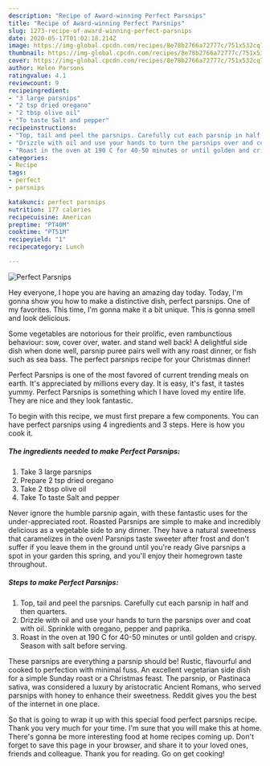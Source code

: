 ```yaml
---
description: "Recipe of Award-winning Perfect Parsnips"
title: "Recipe of Award-winning Perfect Parsnips"
slug: 1273-recipe-of-award-winning-perfect-parsnips
date: 2020-05-17T01:02:18.214Z
image: https://img-global.cpcdn.com/recipes/8e78b2766a72777c/751x532cq70/perfect-parsnips-recipe-main-photo.jpg
thumbnail: https://img-global.cpcdn.com/recipes/8e78b2766a72777c/751x532cq70/perfect-parsnips-recipe-main-photo.jpg
cover: https://img-global.cpcdn.com/recipes/8e78b2766a72777c/751x532cq70/perfect-parsnips-recipe-main-photo.jpg
author: Helen Parsons
ratingvalue: 4.1
reviewcount: 9
recipeingredient:
- "3 large parsnips"
- "2 tsp dried oregano"
- "2 tbsp olive oil"
- "To taste Salt and pepper"
recipeinstructions:
- "Top, tail and peel the parsnips. Carefully cut each parsnip in half and then quarters."
- "Drizzle with oil and use your hands to turn the parsnips over and coat with oil. Sprinkle with oregano, pepper and paprika."
- "Roast in the oven at 190 C for 40-50 minutes or until golden and crispy. Season with salt before serving."
categories:
- Recipe
tags:
- perfect
- parsnips

katakunci: perfect parsnips 
nutrition: 177 calories
recipecuisine: American
preptime: "PT40M"
cooktime: "PT51M"
recipeyield: "1"
recipecategory: Lunch

---
```



![Perfect Parsnips](https://img-global.cpcdn.com/recipes/8e78b2766a72777c/751x532cq70/perfect-parsnips-recipe-main-photo.jpg)

Hey everyone, I hope you are having an amazing day today. Today, I'm gonna show you how to make a distinctive dish, perfect parsnips. One of my favorites. This time, I'm gonna make it a bit unique. This is gonna smell and look delicious.

Some vegetables are notorious for their prolific, even rambunctious behaviour: sow, cover over, water. and stand well back! A delightful side dish when done well, parsnip puree pairs well with any roast dinner, or fish such as sea bass. The perfect parsnips recipe for your Christmas dinner!

Perfect Parsnips is one of the most favored of current trending meals on earth. It's appreciated by millions every day. It is easy, it's fast, it tastes yummy. Perfect Parsnips is something which I have loved my entire life. They are nice and they look fantastic.


To begin with this recipe, we must first prepare a few components. You can have perfect parsnips using 4 ingredients and 3 steps. Here is how you cook it.

<!--inarticleads1-->

##### The ingredients needed to make Perfect Parsnips:

1. Take 3 large parsnips
1. Prepare 2 tsp dried oregano
1. Take 2 tbsp olive oil
1. Take To taste Salt and pepper


Never ignore the humble parsnip again, with these fantastic uses for the under-appreciated root. Roasted Parsnips are simple to make and incredibly delicious as a vegetable side to any dinner. They have a natural sweetness that caramelizes in the oven! Parsnips taste sweeter after frost and don&#39;t suffer if you leave them in the ground until you&#39;re ready Give parsnips a spot in your garden this spring, and you&#39;ll enjoy their homegrown taste throughout. 

<!--inarticleads2-->

##### Steps to make Perfect Parsnips:

1. Top, tail and peel the parsnips. Carefully cut each parsnip in half and then quarters.
1. Drizzle with oil and use your hands to turn the parsnips over and coat with oil. Sprinkle with oregano, pepper and paprika.
1. Roast in the oven at 190 C for 40-50 minutes or until golden and crispy. Season with salt before serving.


These parsnips are everything a parsnip should be! Rustic, flavourful and cooked to perfection with minimal fuss. An excellent vegetarian side dish for a simple Sunday roast or a Christmas feast. The parsnip, or Pastinaca sativa, was considered a luxury by aristocratic Ancient Romans, who served parsnips with honey to enhance their sweetness. Reddit gives you the best of the internet in one place. 

So that is going to wrap it up with this special food perfect parsnips recipe. Thank you very much for your time. I'm sure that you will make this at home. There's gonna be more interesting food at home recipes coming up. Don't forget to save this page in your browser, and share it to your loved ones, friends and colleague. Thank you for reading. Go on get cooking!
